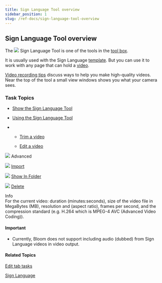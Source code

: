 ```yaml
---
title: Sign Language Tool overview
sidebar_position: 1
slug: /ref-docs/sign-language-tool-overview
---
```


## Sign Language Tool overview

The ![](/ref-docs-assets/images/Tasks/Edit_tasks/Sign_Language_Tool/VideoPlaceHolderSMALLblue.png) Sign Language Tool is one of the tools in the [tool box](../../../Concepts/Tool_Box.md).

It is usually used with the Sign Language [template](../../../Concepts/Template.md). But you can use it to work with any page that can hold a [video](../../../Concepts/Video.md).

[Video recording tips](Video_recording_tips.md) discuss ways to help you make high-quality videos. Near the top of the tool a small view windows shows you what your camera sees.

### Task Topics

-   [Show the Sign Language Tool](Show_the_Sign_Language_Tool.md)
    
-   [Using the Sign Language Tool](Using_the_Sign_Languager_Tool.md)
    
-   -   [Trim a video](Trim_a_video.md)
        
    -   [Edit a video](Edit_a_video.md)
        

![](/ref-docs-assets/images/Tasks/Edit_tasks/Sign_Language_Tool/AdvancedTriangleOPEN.png) Advanced

![](/ref-docs-assets/images/Tasks/Edit_tasks/Sign_Language_Tool/ImportVideoIcon.png) [Import](Import_a_video.md)

![](/ref-docs-assets/images/Tasks/Edit_tasks/Sign_Language_Tool/ShowInFolder.png) [Show In Folder](Show_In_Folder.md)

![](/ref-docs-assets/images/Tasks/Edit_tasks/Sign_Language_Tool/DeleteVideoButton.png) [Delete](Delete_a_video.md)

Info  
For the current video: duration (minutes:seconds), size of the video file in MegaBytes (MB), resolution and (aspect ratio), frames per second, and the compression standard (e.g. H.264 which is MPEG-4 AVC (Advanced Video Coding)).

#### Important

-   Currently, Bloom does not support including audio (dubbed) from Sign Language videos in video output. 

#### Related Topics

[Edit tab tasks](../Edit_tasks_overview.md)

[Sign Language](../../../Concepts/Sign_Language.md)